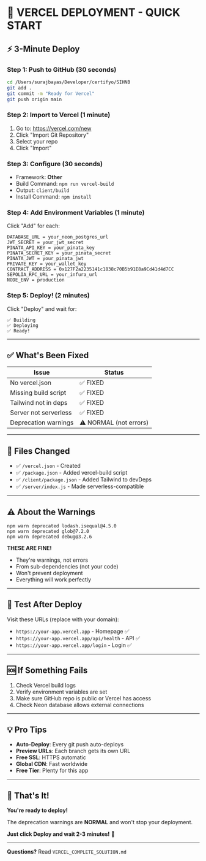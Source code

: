 # 🚀 VERCEL DEPLOYMENT - QUICK START

## ⚡ 3-Minute Deploy

### Step 1: Push to GitHub (30 seconds)
```bash
cd /Users/surajbayas/Developer/certifyo/SIHNB
git add .
git commit -m "Ready for Vercel"
git push origin main
```

### Step 2: Import to Vercel (1 minute)
1. Go to: https://vercel.com/new
2. Click "Import Git Repository"
3. Select your repo
4. Click "Import"

### Step 3: Configure (30 seconds)
- Framework: **Other**
- Build Command: `npm run vercel-build`
- Output: `client/build`
- Install Command: `npm install`

### Step 4: Add Environment Variables (1 minute)
Click "Add" for each:
```
DATABASE_URL = your_neon_postgres_url
JWT_SECRET = your_jwt_secret
PINATA_API_KEY = your_pinata_key
PINATA_SECRET_KEY = your_pinata_secret
PINATA_JWT = your_pinata_jwt
PRIVATE_KEY = your_wallet_key
CONTRACT_ADDRESS = 0x127F2a2235141c1838c70B5b91E8a9Cd41d4d7CC
SEPOLIA_RPC_URL = your_infura_url
NODE_ENV = production
```

### Step 5: Deploy! (2 minutes)
Click "Deploy" and wait for:
```
✅ Building
✅ Deploying
✅ Ready!
```

---

## ✅ What's Been Fixed

| Issue | Status |
|-------|--------|
| No vercel.json | ✅ FIXED |
| Missing build script | ✅ FIXED |
| Tailwind not in deps | ✅ FIXED |
| Server not serverless | ✅ FIXED |
| Deprecation warnings | ⚠️ NORMAL (not errors) |

---

## 🎯 Files Changed

- ✅ `/vercel.json` - Created
- ✅ `/package.json` - Added vercel-build script
- ✅ `/client/package.json` - Added Tailwind to devDeps
- ✅ `/server/index.js` - Made serverless-compatible

---

## ⚠️ About the Warnings

```
npm warn deprecated lodash.isequal@4.5.0
npm warn deprecated glob@7.2.0
npm warn deprecated debug@3.2.6
```

**THESE ARE FINE!**
- They're warnings, not errors
- From sub-dependencies (not your code)
- Won't prevent deployment
- Everything will work perfectly

---

## 🧪 Test After Deploy

Visit these URLs (replace with your domain):
- `https://your-app.vercel.app` - Homepage ✅
- `https://your-app.vercel.app/api/health` - API ✅
- `https://your-app.vercel.app/login` - Login ✅

---

## 🆘 If Something Fails

1. Check Vercel build logs
2. Verify environment variables are set
3. Make sure GitHub repo is public or Vercel has access
4. Check Neon database allows external connections

---

## 💡 Pro Tips

- **Auto-Deploy**: Every git push auto-deploys
- **Preview URLs**: Each branch gets its own URL
- **Free SSL**: HTTPS automatic
- **Global CDN**: Fast worldwide
- **Free Tier**: Plenty for this app

---

## 🎊 That's It!

**You're ready to deploy!**

The deprecation warnings are **NORMAL** and won't stop your deployment.

**Just click Deploy and wait 2-3 minutes!** 🚀

---

**Questions?** Read `VERCEL_COMPLETE_SOLUTION.md`
